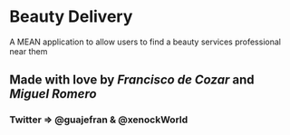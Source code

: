 # Beauty Delivery
A MEAN application to allow users to find a beauty services professional near them
## Made with love by _Francisco de Cozar_ and _Miguel Romero_
### Twitter => @guajefran & @xenockWorld
